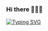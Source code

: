 ### Hi there 👋👋👋
[![Typing SVG](http://readme-typing-svg.herokuapp.com?font=Fira+Code&weight=450&size=22&pause=1000&color=3F1DF7&random=false&width=435&lines=Only+together+will+we+build+our+future)](https://git.io/typing-svg)
